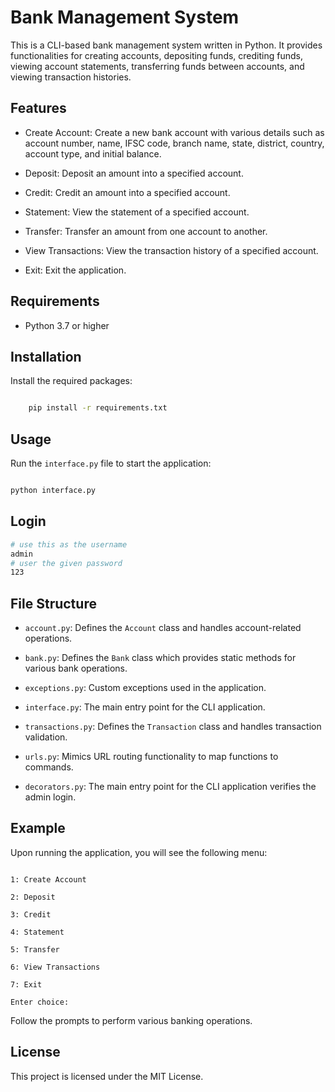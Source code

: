 # Bank Management System

This is a CLI-based bank management system written in Python. It provides functionalities for creating accounts,
depositing funds, crediting funds, viewing account statements, transferring funds between accounts, and viewing
transaction histories.

## Features

- Create Account: Create a new bank account with various details such as account number, name, IFSC code, branch name,
  state, district, country, account type, and initial balance.

- Deposit: Deposit an amount into a specified account.

- Credit: Credit an amount into a specified account.

- Statement: View the statement of a specified account.

- Transfer: Transfer an amount from one account to another.

- View Transactions: View the transaction history of a specified account.

- Exit: Exit the application.

## Requirements

- Python 3.7 or higher

## Installation

Install the required packages:

```bash

    pip install -r requirements.txt

```

## Usage

Run the `interface.py` file to start the application:

```bash

python interface.py

```

## Login

```bash
# use this as the username
admin
# user the given password
123
```

## File Structure

- `account.py`: Defines the `Account` class and handles account-related operations.

- `bank.py`: Defines the `Bank` class which provides static methods for various bank operations.

- `exceptions.py`: Custom exceptions used in the application.

- `interface.py`: The main entry point for the CLI application.

- `transactions.py`: Defines the `Transaction` class and handles transaction validation.

- `urls.py`: Mimics URL routing functionality to map functions to commands.

- `decorators.py`: The main entry point for the CLI application verifies the admin login.

## Example

Upon running the application, you will see the following menu:

```

1: Create Account

2: Deposit

3: Credit

4: Statement

5: Transfer

6: View Transactions

7: Exit

Enter choice:

```

Follow the prompts to perform various banking operations.

## License

This project is licensed under the MIT License.

